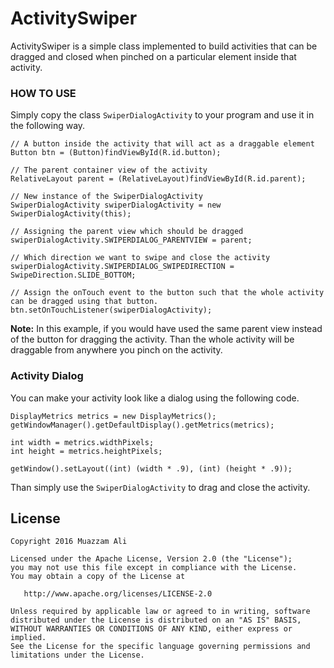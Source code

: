 # ActivitySwiper

ActivitySwiper is a simple class implemented to build activities that can be dragged and closed when pinched on a particular element inside that activity.

### HOW TO USE

Simply copy the class `SwiperDialogActivity` to your program and use it in the following way.

    // A button inside the activity that will act as a draggable element
    Button btn = (Button)findViewById(R.id.button);
    
    // The parent container view of the activity
    RelativeLayout parent = (RelativeLayout)findViewById(R.id.parent);

    // New instance of the SwiperDialogActivity
    SwiperDialogActivity swiperDialogActivity = new SwiperDialogActivity(this);
    
    // Assigning the parent view which should be dragged
    swiperDialogActivity.SWIPERDIALOG_PARENTVIEW = parent;

    // Which direction we want to swipe and close the activity
    swiperDialogActivity.SWIPERDIALOG_SWIPEDIRECTION = SwipeDirection.SLIDE_BOTTOM;
    
    // Assign the onTouch event to the button such that the whole activity can be dragged using that button.
    btn.setOnTouchListener(swiperDialogActivity);

**Note:** In this example, if you would have used the same parent view instead of the button for dragging the activity. Than the whole activity will be draggable from anywhere you pinch on the activity.

### Activity Dialog

You can make your activity look like a dialog using the following code.

    DisplayMetrics metrics = new DisplayMetrics();
    getWindowManager().getDefaultDisplay().getMetrics(metrics);

    int width = metrics.widthPixels;
    int height = metrics.heightPixels;

    getWindow().setLayout((int) (width * .9), (int) (height * .9));
        
Than simply use the `SwiperDialogActivity` to drag and close the activity.
 
 
 ## License
```
Copyright 2016 Muazzam Ali

Licensed under the Apache License, Version 2.0 (the "License");
you may not use this file except in compliance with the License.
You may obtain a copy of the License at

   http://www.apache.org/licenses/LICENSE-2.0

Unless required by applicable law or agreed to in writing, software
distributed under the License is distributed on an "AS IS" BASIS,
WITHOUT WARRANTIES OR CONDITIONS OF ANY KIND, either express or implied.
See the License for the specific language governing permissions and
limitations under the License.
```

 
